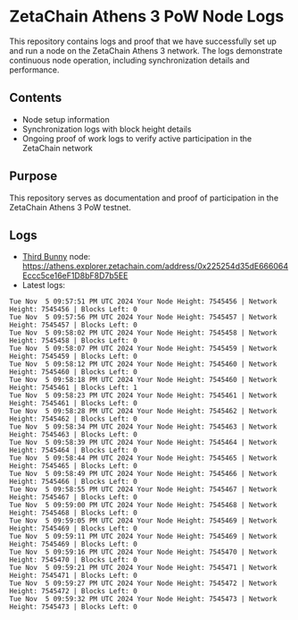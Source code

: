 # ZetaChain Athens 3 PoW Node Logs
This repository contains logs and proof that we have successfully set up and run a node on the ZetaChain Athens 3 network. The logs demonstrate continuous node operation, including synchronization details and performance.

## Contents
- Node setup information
- Synchronization logs with block height details
- Ongoing proof of work logs to verify active participation in the ZetaChain network

## Purpose
This repository serves as documentation and proof of participation in the ZetaChain Athens 3 PoW testnet.

## Logs

- [Third Bunny](https://thirdbunny.xyz/) node: https://athens.explorer.zetachain.com/address/0x225254d35dE666064Eccc5ce16eF1D8bF8D7b5EE
- Latest logs:
```
Tue Nov  5 09:57:51 PM UTC 2024 Your Node Height: 7545456 | Network Height: 7545456 | Blocks Left: 0
Tue Nov  5 09:57:56 PM UTC 2024 Your Node Height: 7545457 | Network Height: 7545457 | Blocks Left: 0
Tue Nov  5 09:58:02 PM UTC 2024 Your Node Height: 7545458 | Network Height: 7545458 | Blocks Left: 0
Tue Nov  5 09:58:07 PM UTC 2024 Your Node Height: 7545459 | Network Height: 7545459 | Blocks Left: 0
Tue Nov  5 09:58:12 PM UTC 2024 Your Node Height: 7545460 | Network Height: 7545460 | Blocks Left: 0
Tue Nov  5 09:58:18 PM UTC 2024 Your Node Height: 7545460 | Network Height: 7545461 | Blocks Left: 1
Tue Nov  5 09:58:23 PM UTC 2024 Your Node Height: 7545461 | Network Height: 7545461 | Blocks Left: 0
Tue Nov  5 09:58:28 PM UTC 2024 Your Node Height: 7545462 | Network Height: 7545462 | Blocks Left: 0
Tue Nov  5 09:58:34 PM UTC 2024 Your Node Height: 7545463 | Network Height: 7545463 | Blocks Left: 0
Tue Nov  5 09:58:39 PM UTC 2024 Your Node Height: 7545464 | Network Height: 7545464 | Blocks Left: 0
Tue Nov  5 09:58:44 PM UTC 2024 Your Node Height: 7545465 | Network Height: 7545465 | Blocks Left: 0
Tue Nov  5 09:58:49 PM UTC 2024 Your Node Height: 7545466 | Network Height: 7545466 | Blocks Left: 0
Tue Nov  5 09:58:55 PM UTC 2024 Your Node Height: 7545467 | Network Height: 7545467 | Blocks Left: 0
Tue Nov  5 09:59:00 PM UTC 2024 Your Node Height: 7545468 | Network Height: 7545468 | Blocks Left: 0
Tue Nov  5 09:59:05 PM UTC 2024 Your Node Height: 7545469 | Network Height: 7545469 | Blocks Left: 0
Tue Nov  5 09:59:11 PM UTC 2024 Your Node Height: 7545469 | Network Height: 7545469 | Blocks Left: 0
Tue Nov  5 09:59:16 PM UTC 2024 Your Node Height: 7545470 | Network Height: 7545470 | Blocks Left: 0
Tue Nov  5 09:59:21 PM UTC 2024 Your Node Height: 7545471 | Network Height: 7545471 | Blocks Left: 0
Tue Nov  5 09:59:27 PM UTC 2024 Your Node Height: 7545472 | Network Height: 7545472 | Blocks Left: 0
Tue Nov  5 09:59:32 PM UTC 2024 Your Node Height: 7545473 | Network Height: 7545473 | Blocks Left: 0
```
